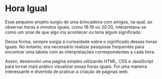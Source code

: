 # Hora Igual

Esse pequeno projeto surgiu de uma brincadeira com amigos, na qual, ao observar horas e minutos iguais, como 18:18 ou 20:20, interpretava-se como um sinal de que algo iria acontecer ou teria algum significado.

Dessa forma, sempre surgia a curiosidade sobre o significado dessas horas iguais. No entanto, era necessário realizar pesquisas frequentes para encontrar uma tabela com as interpretações correspondentes a cada hora.

Assim, desenvolvi uma página simples utilizando HTML, CSS e JavaScript para tornar mais prático visualizar essas horas iguais. Foi uma maneira interessante e divertida de praticar a criação de páginas web.



